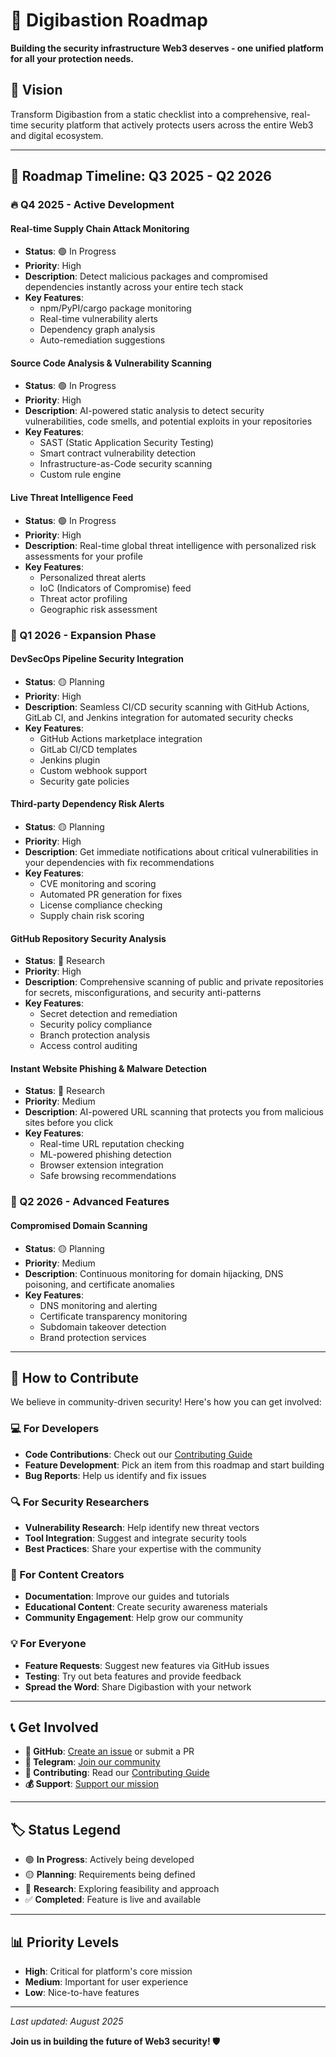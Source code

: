 # 🚀 Digibastion Roadmap

**Building the security infrastructure Web3 deserves - one unified platform for all your protection needs.**

## 🎯 Vision

Transform Digibastion from a static checklist into a comprehensive, real-time security platform that actively protects users across the entire Web3 and digital ecosystem.

---

## 📅 Roadmap Timeline: Q3 2025 - Q2 2026

### 🔥 Q4 2025 - Active Development

#### Real-time Supply Chain Attack Monitoring
- **Status**: 🟢 In Progress
- **Priority**: High
- **Description**: Detect malicious packages and compromised dependencies instantly across your entire tech stack
- **Key Features**:
  - npm/PyPI/cargo package monitoring
  - Real-time vulnerability alerts
  - Dependency graph analysis
  - Auto-remediation suggestions

#### Source Code Analysis & Vulnerability Scanning
- **Status**: 🟢 In Progress  
- **Priority**: High
- **Description**: AI-powered static analysis to detect security vulnerabilities, code smells, and potential exploits in your repositories
- **Key Features**:
  - SAST (Static Application Security Testing)
  - Smart contract vulnerability detection
  - Infrastructure-as-Code security scanning
  - Custom rule engine

#### Live Threat Intelligence Feed
- **Status**: 🟢 In Progress
- **Priority**: High  
- **Description**: Real-time global threat intelligence with personalized risk assessments for your profile
- **Key Features**:
  - Personalized threat alerts
  - IoC (Indicators of Compromise) feed
  - Threat actor profiling
  - Geographic risk assessment

### 🔄 Q1 2026 - Expansion Phase

#### DevSecOps Pipeline Security Integration
- **Status**: 🟡 Planning
- **Priority**: High
- **Description**: Seamless CI/CD security scanning with GitHub Actions, GitLab CI, and Jenkins integration for automated security checks
- **Key Features**:
  - GitHub Actions marketplace integration
  - GitLab CI/CD templates
  - Jenkins plugin
  - Custom webhook support
  - Security gate policies

#### Third-party Dependency Risk Alerts
- **Status**: 🟡 Planning
- **Priority**: High
- **Description**: Get immediate notifications about critical vulnerabilities in your dependencies with fix recommendations
- **Key Features**:
  - CVE monitoring and scoring
  - Automated PR generation for fixes
  - License compliance checking
  - Supply chain risk scoring

#### GitHub Repository Security Analysis
- **Status**: 🔵 Research
- **Priority**: High
- **Description**: Comprehensive scanning of public and private repositories for secrets, misconfigurations, and security anti-patterns
- **Key Features**:
  - Secret detection and remediation
  - Security policy compliance
  - Branch protection analysis
  - Access control auditing

#### Instant Website Phishing & Malware Detection
- **Status**: 🔵 Research
- **Priority**: Medium
- **Description**: AI-powered URL scanning that protects you from malicious sites before you click
- **Key Features**:
  - Real-time URL reputation checking
  - ML-powered phishing detection
  - Browser extension integration
  - Safe browsing recommendations

### 🌟 Q2 2026 - Advanced Features

#### Compromised Domain Scanning
- **Status**: 🟡 Planning
- **Priority**: Medium
- **Description**: Continuous monitoring for domain hijacking, DNS poisoning, and certificate anomalies
- **Key Features**:
  - DNS monitoring and alerting
  - Certificate transparency monitoring
  - Subdomain takeover detection
  - Brand protection services

---

## 🤝 How to Contribute

We believe in community-driven security! Here's how you can get involved:

### 💻 For Developers
- **Code Contributions**: Check out our [Contributing Guide](CONTRIBUTING.md)
- **Feature Development**: Pick an item from this roadmap and start building
- **Bug Reports**: Help us identify and fix issues

### 🔍 For Security Researchers  
- **Vulnerability Research**: Help identify new threat vectors
- **Tool Integration**: Suggest and integrate security tools
- **Best Practices**: Share your expertise with the community

### 📝 For Content Creators
- **Documentation**: Improve our guides and tutorials
- **Educational Content**: Create security awareness materials
- **Community Engagement**: Help grow our community

### 💡 For Everyone
- **Feature Requests**: Suggest new features via GitHub issues
- **Testing**: Try out beta features and provide feedback
- **Spread the Word**: Share Digibastion with your network

---

## 📞 Get Involved

- **🐙 GitHub**: [Create an issue](https://github.com/Raiders0786/digibastion/issues/new) or submit a PR
- **💬 Telegram**: [Join our community](https://t.me/digibastion)
- **📖 Contributing**: Read our [Contributing Guide](CONTRIBUTING.md)
- **💰 Support**: [Support our mission](https://www.digibastion.com/support)

---

## 🏷️ Status Legend

- 🟢 **In Progress**: Actively being developed
- 🟡 **Planning**: Requirements being defined
- 🔵 **Research**: Exploring feasibility and approach
- ✅ **Completed**: Feature is live and available

---

## 📊 Priority Levels

- **High**: Critical for platform's core mission
- **Medium**: Important for user experience  
- **Low**: Nice-to-have features

---

*Last updated: August 2025*

**Join us in building the future of Web3 security! 🛡️**